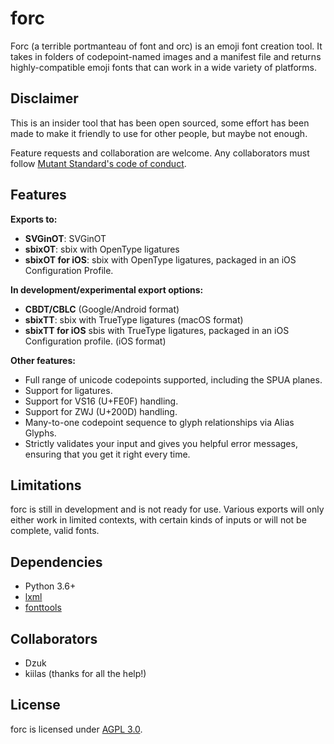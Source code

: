 # forc

Forc (a terrible portmanteau of font and orc) is an emoji font creation tool. It takes in folders of codepoint-named images and a manifest file and returns highly-compatible emoji fonts that can work in a wide variety of platforms.


## Disclaimer

This is an insider tool that has been open sourced, some effort has been made to make it friendly to use for other people, but maybe not enough.

Feature requests and collaboration are welcome. Any collaborators must follow [Mutant Standard's code of conduct](code_of_conduct.md).

## Features

**Exports to:**

- **SVGinOT**: SVGinOT
- **sbixOT**: sbix with OpenType ligatures
- **sbixOT for iOS**: sbix with OpenType ligatures, packaged in an iOS Configuration Profile.

**In development/experimental export options:**

- **CBDT/CBLC** (Google/Android format)
- **sbixTT**: sbix with TrueType ligatures (macOS format)
- **sbixTT for iOS** sbis with TrueType ligatures, packaged in an iOS Configuration profile. (iOS format)


**Other features:**

- Full range of unicode codepoints supported, including the SPUA planes.
- Support for ligatures.
- Support for VS16 (U+FE0F) handling.
- Support for ZWJ (U+200D) handling.
- Many-to-one codepoint sequence to glyph relationships via Alias Glyphs.
- Strictly validates your input and gives you helpful error messages, ensuring that you get it right every time.


## Limitations

forc is still in development and is not ready for use. Various exports will only either work in limited contexts, with certain kinds of inputs or will not be complete, valid fonts.


## Dependencies

- Python 3.6+
- [lxml](https://lxml.de/)
- [fonttools](https://github.com/fonttools/fonttools)

## Collaborators
- Dzuk
- kiilas (thanks for all the help!)

## License

forc is licensed under [AGPL 3.0](license.txt).
